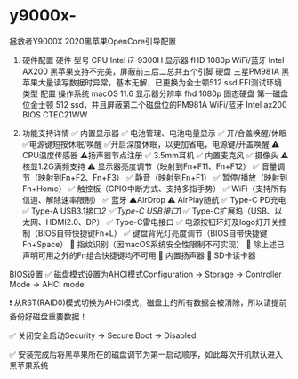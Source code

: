 # y9000x-
拯救者Y9000X 2020黑苹果OpenCore引导配置
1. 硬件配置 硬件	型号
CPU	Intel i7-9300H
显示器	fHD 1080p
WiFi/蓝牙	Intel AX200
黑苹果支持不完美，屏蔽前三后二总共五个引脚
硬盘	三星PM981A
黑苹果大量读写数据时异常，基本无解，已更换为金士顿512 ssd
EFI测试环境
类型	配置
操作系统	macOS 11.6
显示器分辨率	fhd 1080p
固态硬盘	第一磁盘位金士顿 512 ssd，并且屏蔽第二个磁盘位的PM981A
WiFi/蓝牙	Intel ax200
BIOS	CTEC21WW

2. 功能支持详情
✅ 内置显示器
✅ 电池管理、电池电量显示
✅ 开/合盖唤醒/休眠
✅电源键短按休眠/唤醒
✅开启深度休眠，以更加省电，电源键/开盖唤醒
⚠️ CPU温度传感器
⚠️扬声器节点注册
✅ 3.5mm耳机
✅ 内置麦克风
✅ 摄像头
⚠️ 核显1.2G满频支持
⚠️ 显示器亮度调节（映射到Fn+F11、Fn+F12）
✅ 音量调节（映射到Fn+F2、Fn+F3）
✅ 静音（映射到Fn+F1）
✅ 暂停/播放（映射到Fn+Home）
✅ 触控板（GPIO中断方式、支持多指手势）
✅ WiFi（支持所有信道、解除速率限制）
✅ 蓝牙
⚠️AirDrop
⚠️ AirPlay随航
✅ Type-C PD充电
✅ Type-A USB3.1接口*2
✅ Type-C USB接口*1
✅ Type-C扩展坞（USB、以太网、HDMI2.0、DP）
✅ Type-C雷电接口
✅ 电源按钮环灯及logo灯开关控制（BIOS自带快捷键Fn+L）
✅ 键盘背光灯亮度调节（BIOS自带快捷键Fn+Space）
🔴 指纹识别（因macOS系统安全性限制不可实现）
🔴 除上述已声明可用之外的Fn组合快捷键均不可用
🔴 内置扬声器
🔴 SD卡读卡器


BIOS设置
✅ 磁盘模式设置为AHCI模式Configuration -> Storage -> Controller Mode -> AHCI mode

❗ 从RST(RAID0)模式切换为AHCI模式，磁盘上的所有数据会被清除，所以请提前备份好磁盘重要数据！

✅ 关闭安全启动Security -> Secure Boot -> Disabled

✅ 安装完成后将黑苹果所在的磁盘调节为第一启动顺序，如此每次开机默认进入黑苹果系统
